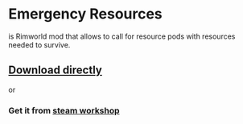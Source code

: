 # Emergency Resources

is Rimworld mod that allows to call for resource pods with resources needed to survive.

## [Download directly](https://github.com/flabbet/-Rimworld-Mod-Emergency-Resources/releases/download/1.0.0/EmergencyResources.rar)

or

### Get it from [steam workshop](https://steamcommunity.com/sharedfiles/filedetails/?id=1728150743) 
